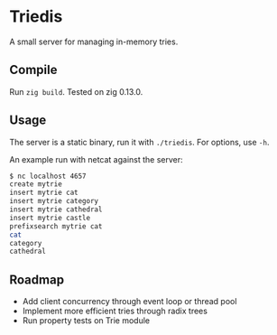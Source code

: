 # Triedis

A small server for managing in-memory tries.

## Compile

Run `zig build`. Tested on zig 0.13.0.

## Usage

The server is a static binary, run it with `./triedis`. For options, use `-h`.

An example run with netcat against the server:

```bash
$ nc localhost 4657
create mytrie
insert mytrie cat
insert mytrie category
insert mytrie cathedral
insert mytrie castle
prefixsearch mytrie cat
cat
category
cathedral
```

## Roadmap

* Add client concurrency through event loop or thread pool
* Implement more efficient tries through radix trees
* Run property tests on Trie module
